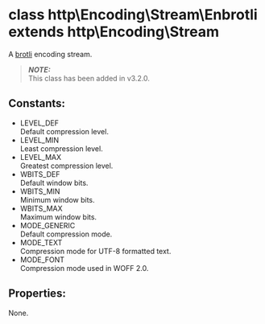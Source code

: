 # class http\Encoding\Stream\Enbrotli extends http\Encoding\Stream

A [brotli](https://brotli.org) encoding stream.

> ***NOTE:***  
> This class has been added in v3.2.0.

## Constants:

* LEVEL_DEF  
  Default compression level.
* LEVEL_MIN  
  Least compression level.
* LEVEL_MAX  
  Greatest compression level.
* WBITS_DEF  
  Default window bits.
* WBITS_MIN  
  Minimum window bits.
* WBITS_MAX  
  Maximum window bits.
* MODE_GENERIC  
  Default compression mode.
* MODE_TEXT  
  Compression mode for UTF-8 formatted text.
* MODE_FONT  
  Compression mode used in WOFF 2.0.

## Properties:

None.
